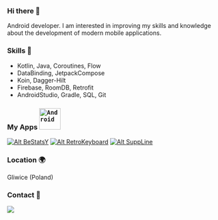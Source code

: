 ### Hi there 👋

Android developer. I am interested in improving my skills and knowledge about the development of modern mobile applications.

### Skills :large_blue_diamond:
- Kotlin, Java, Coroutines, Flow
- DataBinding, JetpackCompose
- Koin, Dagger-Hilt
- Firebase, RoomDB, Retrofit
- AndroidStudio, Gradle, SQL, Git

### My Apps <code><img width="50" src="https://user-images.githubusercontent.com/25181517/117269608-b7dcfb80-ae58-11eb-8e66-6cc8753553f0.png" alt="Android" title="Android"/></code>
[![Alt BeStatsY](https://github.com/user-attachments/assets/fc21b69a-5b70-4739-a641-1fd3ceb3077a)](https://github.com/MatLeg25/BeStatsY_official)
[![Alt RetroKeyboard](https://github.com/user-attachments/assets/d5561f8c-f614-4384-9823-483bba701f51)](https://github.com/MatLeg25/RetroKeyboard)
[![Alt SuppLine](https://github.com/user-attachments/assets/5c6fd0f2-4009-4c98-97fe-4c4ecf033c5f)](https://github.com/MatLeg25/SuppLine)

### Location :earth_africa:
Gliwice (Poland)


### Contact :e-mail:
<a href="mailto:elmattik@gmail.com"><img src="https://img.shields.io/badge/gmail-%23DD0031.svg?&style=for-the-badge&logo=gmail&logoColor=white"/></a>
<!--
**MatLeg25/MatLeg25** is a ✨ _special_ ✨ repository because its `README.md` (this file) appears on your GitHub profile.

Here are some ideas to get you started:

- 🔭 I’m currently working on ...
- 🌱 I’m currently learning ...
- 👯 I’m looking to collaborate on ...
- 🤔 I’m looking for help with ...
- 💬 Ask me about ...
- 📫 How to reach me: ...
- 😄 Pronouns: ...
- ⚡ Fun fact: ...


### Contact :e-mail:
![image](https://github.com/MatLeg25/MatLeg25/assets/70913892/c540d503-a6bc-4f93-94d5-2a685cd1e540)


-->
